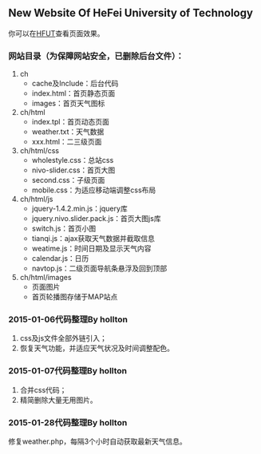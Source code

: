 ## New Website Of HeFei University of Technology
你可以在[HFUT](http://www.hfut.edu.cn "合肥工业大学")查看页面效果。
### 网站目录（为保障网站安全，已删除后台文件）：
1. ch
   + cache及Include：后台代码
   + index.html：首页静态页面
   + images：首页天气图标
2. ch/html
   + index.tpl：首页动态页面
   + weather.txt：天气数据
   + xxx.html：二三级页面
3. ch/html/css
   + wholestyle.css：总站css
   + nivo-slider.css：首页大图
   + second.css：子级页面
   + mobile.css：为适应移动端调整css布局
4. ch/html/js
   + jquery-1.4.2.min.js：jquery库
   + jquery.nivo.slider.pack.js：首页大图js库
   + switch.js：首页小图
   + tianqi.js：ajax获取天气数据并截取信息
   + weatime.js：时间日期及显示天气内容
   + calendar.js：日历
   + navtop.js：二级页面导航条悬浮及回到顶部
5. ch/html/images
   + 页面图片
   + 首页轮播图存储于MAP站点

### 2015-01-06代码整理By hollton
1. css及js文件全部外链引入；
2. 恢复天气功能，并适应天气状况及时间调整配色。

### 2015-01-07代码整理By hollton
1. 合并css代码；
2. 精简删除大量无用图片。

### 2015-01-28代码整理By hollton
修复weather.php，每隔3个小时自动获取最新天气信息。
